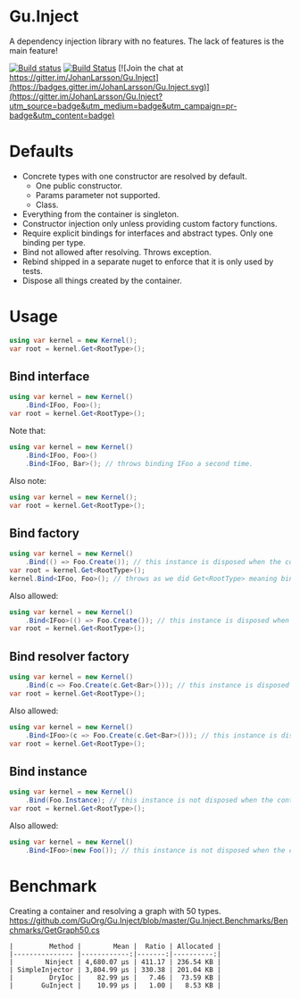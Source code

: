 ﻿# Gu.Inject

A dependency injection library with no features. The lack of features is the main feature!

[![Build status](https://ci.appveyor.com/api/projects/status/c51yih3egb6lik1n/branch/master?svg=true)](https://ci.appveyor.com/project/GuOrg/gu-inject/branch/master)
[![Build Status](https://dev.azure.com/guorg/Gu.Inject/_apis/build/status/GuOrg.Gu.Inject?branchName=master)](https://dev.azure.com/guorg/Gu.Inject/_build/latest?definitionId=2&branchName=master)
[![Join the chat at https://gitter.im/JohanLarsson/Gu.Inject](https://badges.gitter.im/JohanLarsson/Gu.Inject.svg)](https://gitter.im/JohanLarsson/Gu.Inject?utm_source=badge&utm_medium=badge&utm_campaign=pr-badge&utm_content=badge)

# Defaults

- Concrete types with one constructor are resolved by default.
  - One public constructor.
  - Params parameter not supported.
  - Class.
- Everything from the container is singleton.
- Constructor injection only unless providing custom factory functions.
- Require explicit bindings for interfaces and abstract types. Only one binding per type.
- Bind not allowed after resolving. Throws exception.
- Rebind shipped in a separate nuget to enforce that it is only used by tests.
- Dispose all things created by the container.

# Usage

```cs
using var kernel = new Kernel();
var root = kernel.Get<RootType>();
```

## Bind interface

```cs
using var kernel = new Kernel()
    .Bind<IFoo, Foo>();
var root = kernel.Get<RootType>();
```

Note that:
```cs
using var kernel = new Kernel()
    .Bind<IFoo, Foo>()
    .Bind<IFoo, Bar>(); // throws binding IFoo a second time.
```

Also note:

```cs
using var kernel = new Kernel();
var root = kernel.Get<RootType>();
```

## Bind factory

```cs
using var kernel = new Kernel()
    .Bind(() => Foo.Create()); // this instance is disposed when the container is disposed
var root = kernel.Get<RootType>();
kernel.Bind<IFoo, Foo>(); // throws as we did Get<RootType> meaning bind no longer allowed.
```

Also allowed:
```cs
using var kernel = new Kernel()
    .Bind<IFoo>(() => Foo.Create()); // this instance is disposed when the container is disposed
var root = kernel.Get<RootType>();
```

## Bind resolver factory

```cs
using var kernel = new Kernel()
    .Bind(c => Foo.Create(c.Get<Bar>())); // this instance is disposed when the container is disposed
var root = kernel.Get<RootType>();
```

Also allowed:
```cs
using var kernel = new Kernel()
    .Bind<IFoo>(c => Foo.Create(c.Get<Bar>())); // this instance is disposed when the container is disposed
var root = kernel.Get<RootType>();
```

## Bind instance

```cs
using var kernel = new Kernel()
    .Bind(Foo.Instance); // this instance is not disposed when the container is disposed
var root = kernel.Get<RootType>();
```

Also allowed:
```cs
using var kernel = new Kernel()
    .Bind<IFoo>(new Foo()); // this instance is not disposed when the container is disposed
```

# Benchmark

Creating a container and resolving a graph with 50 types.
https://github.com/GuOrg/Gu.Inject/blob/master/Gu.Inject.Benchmarks/Benchmarks/GetGraph50.cs

```
|         Method |        Mean |  Ratio | Allocated |
|--------------- |------------:|-------:|----------:|
|        Ninject | 4,680.07 μs | 411.17 | 236.54 KB |
| SimpleInjector | 3,804.99 μs | 330.38 | 201.04 KB |
|         DryIoc |    82.99 μs |   7.46 |  73.59 KB |
|       GuInject |    10.99 μs |   1.00 |   8.53 KB |
```